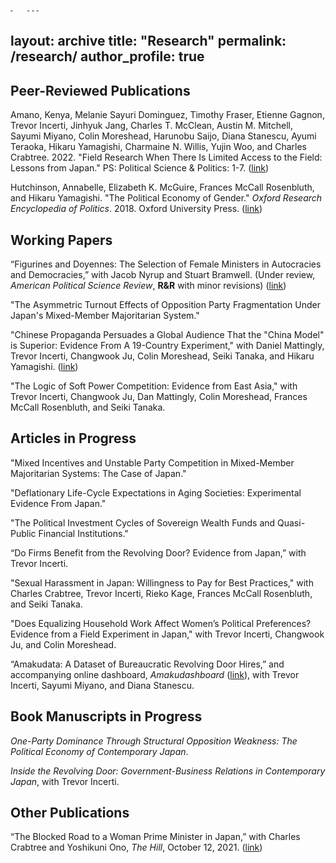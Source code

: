 	⁃	---
layout: archive
title: "Research"
permalink: /research/
author_profile: true
---

## Peer-Reviewed Publications

Amano, Kenya, Melanie Sayuri Dominguez, Timothy Fraser, Etienne Gagnon, Trevor Incerti, Jinhyuk Jang, Charles T. McClean, Austin M. Mitchell, Sayumi Miyano, Colin Moreshead, Harunobu Saijo, Diana Stanescu, Ayumi Teraoka, Hikaru Yamagishi, Charmaine N. Willis, Yujin Woo, and Charles Crabtree. 2022. "Field Research When There Is Limited Access to the Field: Lessons from Japan." PS: Political Science & Politics: 1-7. ([link](https://doi.org/10.1017/S1049096522000932))

Hutchinson, Annabelle, Elizabeth K. McGuire, Frances McCall Rosenbluth, and Hikaru Yamagishi. "The Political Economy of Gender." _Oxford Research Encyclopedia of Politics_. 2018. Oxford University Press. ([link](https://doi.org/10.1093/acrefore/9780190228637.013.616))


## Working Papers

“Figurines and Doyennes: The Selection of Female Ministers in Autocracies and Democracies,” with Jacob Nyrup and Stuart Bramwell. (Under review, _American Political Science Review_, **R&R** with minor revisions) ([link](https://dx.doi.org/10.2139/ssrn.4052720))

"The Asymmetric Turnout Effects of Opposition Party Fragmentation Under Japan's Mixed-Member Majoritarian System."

"Chinese Propaganda Persuades a Global Audience That the "China Model" is Superior: Evidence From A 19-Country Experiment," with Daniel Mattingly, Trevor Incerti, Changwook Ju, Colin Moreshead, Seiki Tanaka, and Hikaru Yamagishi. ([link](https://osf.io/5cafd/))

"The Logic of Soft Power Competition: Evidence from East Asia," with Trevor Incerti, Changwook Ju, Dan Mattingly, Colin Moreshead, Frances McCall Rosenbluth, and Seiki Tanaka.


## Articles in Progress

"Mixed Incentives and Unstable Party Competition in Mixed-Member Majoritarian Systems: The Case of Japan."

"Deflationary Life-Cycle Expectations in Aging Societies: Experimental Evidence From Japan."

"The Political Investment Cycles of Sovereign Wealth Funds and Quasi-Public Financial Institutions."

“Do Firms Benefit from the Revolving Door? Evidence from Japan,” with Trevor Incerti.

"Sexual Harassment in Japan: Willingness to Pay for Best Practices," with Charles Crabtree, Trevor Incerti, Rieko Kage, Frances McCall Rosenbluth, and Seiki Tanaka.

"Does Equalizing Household Work Affect Women’s Political Preferences? Evidence from a Field Experiment in Japan," with Trevor Incerti, Changwook Ju, and Colin Moreshead.

“Amakudata: A Dataset of Bureaucratic Revolving Door Hires,” and accompanying online dashboard, _Amakudashboard_ ([link](https://trevorincerti.shinyapps.io/amakudashboard/)), with Trevor Incerti, Sayumi Miyano, and Diana Stanescu.


## Book Manuscripts in Progress

_One-Party Dominance Through Structural Opposition Weakness: The Political Economy of Contemporary Japan_.

_Inside the Revolving Door: Government-Business Relations in Contemporary Japan_, with Trevor Incerti.


## Other Publications

“The Blocked Road to a Woman Prime Minister in Japan,” with Charles Crabtree and Yoshikuni Ono, _The Hill_, October 12, 2021. ([link](https://thehill.com/opinion/international/575875-the-blocked-road-to-a-woman-prime-minister-in-japan))